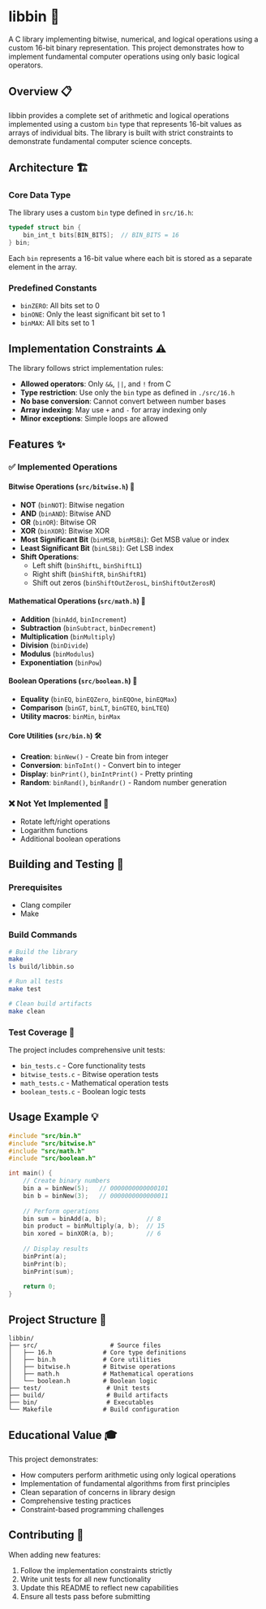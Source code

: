# libbin 🔢

A C library implementing bitwise, numerical, and logical operations using a custom 16-bit binary representation. This project demonstrates how to implement fundamental computer operations using only basic logical operators.

## Overview 📋

libbin provides a complete set of arithmetic and logical operations implemented using a custom `bin` type that represents 16-bit values as arrays of individual bits. The library is built with strict constraints to demonstrate fundamental computer science concepts.

## Architecture 🏗️

### Core Data Type
The library uses a custom `bin` type defined in `src/16.h`:
```c
typedef struct bin {
    bin_int_t bits[BIN_BITS];  // BIN_BITS = 16
} bin;
```

Each `bin` represents a 16-bit value where each bit is stored as a separate element in the array.

### Predefined Constants
- `binZERO`: All bits set to 0
- `binONE`: Only the least significant bit set to 1
- `binMAX`: All bits set to 1

## Implementation Constraints ⚠️

The library follows strict implementation rules:
- **Allowed operators**: Only `&&`, `||`, and `!` from C
- **Type restriction**: Use only the `bin` type as defined in `./src/16.h`
- **No base conversion**: Cannot convert between number bases
- **Array indexing**: May use `+` and `-` for array indexing only
- **Minor exceptions**: Simple loops are allowed

## Features ✨

### ✅ Implemented Operations

#### Bitwise Operations (`src/bitwise.h`) 🔧
- **NOT** (`binNOT`): Bitwise negation
- **AND** (`binAND`): Bitwise AND
- **OR** (`binOR`): Bitwise OR  
- **XOR** (`binXOR`): Bitwise XOR
- **Most Significant Bit** (`binMSB`, `binMSBi`): Get MSB value or index
- **Least Significant Bit** (`binLSBi`): Get LSB index
- **Shift Operations**:
  - Left shift (`binShiftL`, `binShiftL1`)
  - Right shift (`binShiftR`, `binShiftR1`)
  - Shift out zeros (`binShiftOutZerosL`, `binShiftOutZerosR`)

#### Mathematical Operations (`src/math.h`) 🧮
- **Addition** (`binAdd`, `binIncrement`)
- **Subtraction** (`binSubtract`, `binDecrement`)
- **Multiplication** (`binMultiply`)
- **Division** (`binDivide`)
- **Modulus** (`binModulus`)
- **Exponentiation** (`binPow`)

#### Boolean Operations (`src/boolean.h`) 🔀
- **Equality** (`binEQ`, `binEQZero`, `binEQOne`, `binEQMax`)
- **Comparison** (`binGT`, `binLT`, `binGTEQ`, `binLTEQ`)
- **Utility macros**: `binMin`, `binMax`

#### Core Utilities (`src/bin.h`) 🛠️
- **Creation**: `binNew()` - Create bin from integer
- **Conversion**: `binToInt()` - Convert bin to integer
- **Display**: `binPrint()`, `binIntPrint()` - Pretty printing
- **Random**: `binRand()`, `binRandr()` - Random number generation

### ❌ Not Yet Implemented 🚧
- Rotate left/right operations
- Logarithm functions
- Additional boolean operations

## Building and Testing 🔨

### Prerequisites
- Clang compiler
- Make

### Build Commands
```bash
# Build the library
make
ls build/libbin.so

# Run all tests
make test

# Clean build artifacts
make clean
```

### Test Coverage 🧪
The project includes comprehensive unit tests:
- `bin_tests.c` - Core functionality tests
- `bitwise_tests.c` - Bitwise operation tests  
- `math_tests.c` - Mathematical operation tests
- `boolean_tests.c` - Boolean logic tests

## Usage Example 💡

```c
#include "src/bin.h"
#include "src/bitwise.h"
#include "src/math.h"
#include "src/boolean.h"

int main() {
    // Create binary numbers
    bin a = binNew(5);   // 0000000000000101
    bin b = binNew(3);   // 0000000000000011
    
    // Perform operations
    bin sum = binAdd(a, b);           // 8
    bin product = binMultiply(a, b);  // 15
    bin xored = binXOR(a, b);         // 6
    
    // Display results
    binPrint(a);
    binPrint(b);
    binPrint(sum);
    
    return 0;
}
```

## Project Structure 📁

```
libbin/
├── src/                    # Source files
│   ├── 16.h              # Core type definitions
│   ├── bin.h             # Core utilities
│   ├── bitwise.h         # Bitwise operations
│   ├── math.h            # Mathematical operations
│   └── boolean.h         # Boolean logic
├── test/                  # Unit tests
├── build/                 # Build artifacts
├── bin/                   # Executables
└── Makefile              # Build configuration
```

## Educational Value 🎓

This project demonstrates:
- How computers perform arithmetic using only logical operations
- Implementation of fundamental algorithms from first principles
- Clean separation of concerns in library design
- Comprehensive testing practices
- Constraint-based programming challenges

## Contributing 🤝

When adding new features:
1. Follow the implementation constraints strictly
2. Write unit tests for all new functionality
3. Update this README to reflect new capabilities
4. Ensure all tests pass before submitting

